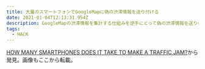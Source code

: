 ```yaml
---
title: 大量のスマートフォンでGoogleMapに偽の渋滞情報を送り付ける
date: 2021-01-04T12:13:31.954Z
description: GoogleMapの渋滞情報を集計する仕組みを逆手にとって偽の渋滞情報を送り付けるという事例を紹介します。
tags:
  - HACK
---
```

[HOW MANY SMARTPHONES DOES IT TAKE TO MAKE A TRAFFIC JAM?](https://hackaday.com/2020/02/03/how-many-smartphones-does-it-take-to-make-a-traffic-jam/)から発見。画像もここから転載。
